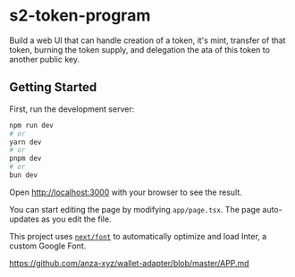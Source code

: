 # s2-token-program

Build a web UI that can handle creation of a token, it's mint, transfer of that token, burning the token supply, and delegation the ata of this token to another public key.

## Getting Started

First, run the development server:

```bash
npm run dev
# or
yarn dev
# or
pnpm dev
# or
bun dev
```

Open [http://localhost:3000](http://localhost:3000) with your browser to see the result.

You can start editing the page by modifying `app/page.tsx`. The page auto-updates as you edit the file.

This project uses [`next/font`](https://nextjs.org/docs/basic-features/font-optimization) to automatically optimize and load Inter, a custom Google Font.

https://github.com/anza-xyz/wallet-adapter/blob/master/APP.md
